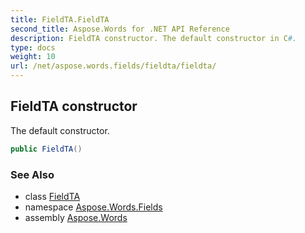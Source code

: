 ```yaml
---
title: FieldTA.FieldTA
second_title: Aspose.Words for .NET API Reference
description: FieldTA constructor. The default constructor in C#.
type: docs
weight: 10
url: /net/aspose.words.fields/fieldta/fieldta/
---
```

## FieldTA constructor

The default constructor.

```csharp
public FieldTA()
```

### See Also

* class [FieldTA](../)
* namespace [Aspose.Words.Fields](../../fieldta/)
* assembly [Aspose.Words](../../../)
